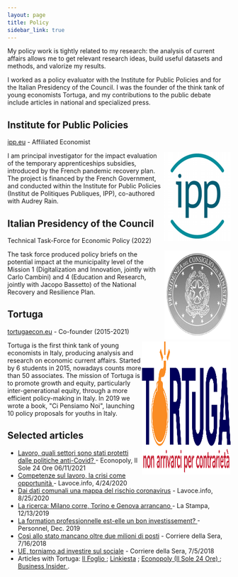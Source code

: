 ```yaml
---
layout: page
title: Policy
sidebar_link: true
---
```


<p class="message">
  My policy work is tightly related to my research: the analysis of current affairs allows me to get relevant research ideas, build useful datasets and methods, and valorize my results. 
  
  I worked as a policy evaluator with the Institute for Public Policies and for the Italian Presidency of the Council. I was the founder of the think tank of young economists Tortuga, and my contributions to the public debate include articles in national and specialized press.
</p>

<h2>Institute for Public Policies</h2> <a href="https://www.ipp.eu/">ipp.eu</a> - Affiliated Economist  


<img src="ipp.png" ALIGN="right" width="150" height="200">I am principal investigator for the impact evaluation of the temporary apprenticeships subsidies, introduced by the French pandemic recovery plan. The project is financed by the French Government, and conducted within the Institute for Public Policies (Institut de Politiques Publiques, IPP), co-authored with Audrey Rain.

<h2>Italian Presidency of the Council </h2> Technical Task-Force for Economic Policy (2022) 


<img src="chigi.png" ALIGN="right" width="150" height="200">The task force produced policy briefs on the potential impact at the municipality level of the Mission 1 (Digitalization and Innovation, jointly with Carlo Cambini) and 4 (Education and Research, jointly with Jacopo Bassetto) of the National Recovery and Resilience Plan. 

<h2>Tortuga</h2> <a href="https://www.tortuga-econ.it/">tortugaecon.eu</a> - Co-founder (2015-2021)

<img src="tortuga.png" ALIGN="right" width="200" height="300">Tortuga is the first think tank of young economists in Italy, producing analysis and research on economic current affairs. Started by 6 students in 2015, nowadays counts more than 50 associates. The mission of Tortuga is to promote growth and equity, particularly inter-generational equity, through a more efficient policy-making in Italy. In 2019 we wrote a book, "Ci Pensiamo Noi", launching 10 policy proposals for youths in Italy.

<h2>Selected articles</h2> 
<ul>
  <li><a href="https://www.econopoly.ilsole24ore.com/2021/06/11/lavoro-covid-cig-licenziamenti/"> Lavoro, quali settori sono stati protetti dalle politiche anti-Covid? </a> - Econopoly, Il Sole 24 Ore 06/11/2021</li>
  <li><a href="https://www.lavoce.info/archives/65919/ripartire-dalle-competenze//"> Competenze sul lavoro, la crisi come opportunit&agrave;   </a> - Lavoce.info, 4/24/2020 </li>
  <li><a href="https://www.lavoce.info/archives/69032/dai-dati-comunali-una-mappa-del-rischio-coronavirus/"> Dai dati comunali una mappa del rischio coronavirus</a> - Lavoce.info, 8/25/2020</li>
  <li><a href="https://www.lastampa.it/topnews/edizioni-locali/torino/2019/12/13/news/la-ricerca-milano-corre-torino-e-genova-arrancano-in-piemonte-vissuta-una-grande-depressione-1.38205031">La ricerca: Milano corre, Torino e Genova arrancano </a> - La Stampa, 12/13/2019</li>
  <li><a href="https://drive.google.com/file/d/1W6CuDFCqyBUf2UqdAk4VEe1-0jhqL9Vv/view?usp=sharing"> La formation professionnelle est-elle un bon investissement? </a> - Personnel,  Dec. 2019 </li>
  <li><a href="https://drive.google.com/file/d/1ki5k671K4E7RMOkiSP8vw8DOlmzvnSbW/view?usp=sharing">Cos&igrave; allo stato mancano oltre due milioni di posti</a> - Corriere della Sera, 7/16/2018 </li>  <li><a href="https://drive.google.com/file/d/1i5SZTg5XtGMb34rLU_W9skP3AkoLHHJM/view?usp=sharing">UE, torniamo ad investire sul sociale</a> - Corriere della Sera, 7/5/2018 </li>
  <li> Articles with Tortuga: <a href="https://www.ilfoglio.it/author/Tortuga"> Il Foglio </a> ; <a href="https://www.linkiesta.it/author/tortuga/"> Linkiesta</a> ; <a href="https://www.econopoly.ilsole24ore.com/author/teamtortuga/"> Econopoly (Il Sole 24 Ore) </a> ; <a href="https://it.businessinsider.com/?s=Tortuga">Business Insider </a> . </li> 
</ul>

